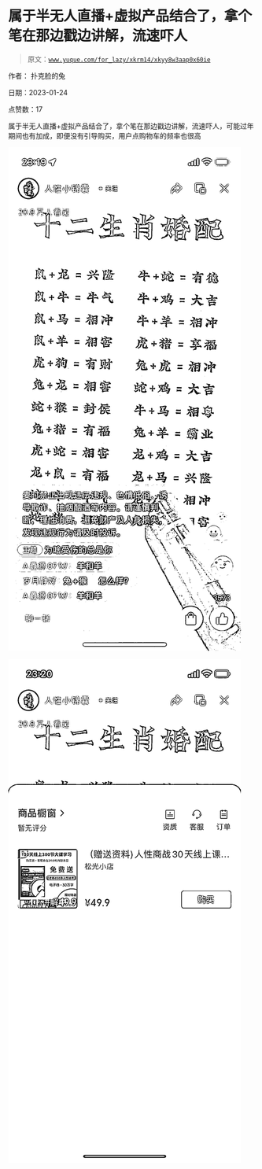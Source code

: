 # 属于半无人直播+虚拟产品结合了，拿个笔在那边戳边讲解，流速吓人

> 原文：[`www.yuque.com/for_lazy/xkrm14/xkyy8w3aap0x60ie`](https://www.yuque.com/for_lazy/xkrm14/xkyy8w3aap0x60ie)

作者： 扑克脸的兔 

日期：2023-01-24 

点赞数：17 

属于半无人直播+虚拟产品结合了，拿个笔在那边戳边讲解，流速吓人，可能过年期间也有加成，即便没有引导购买，用户点购物车的频率也很高 

![](img/63a70038901c9d4cf974f4e01c328dd7.png) 

![](img/a20d4902d59dfaf2b767503f75b9f2ee.png) 

